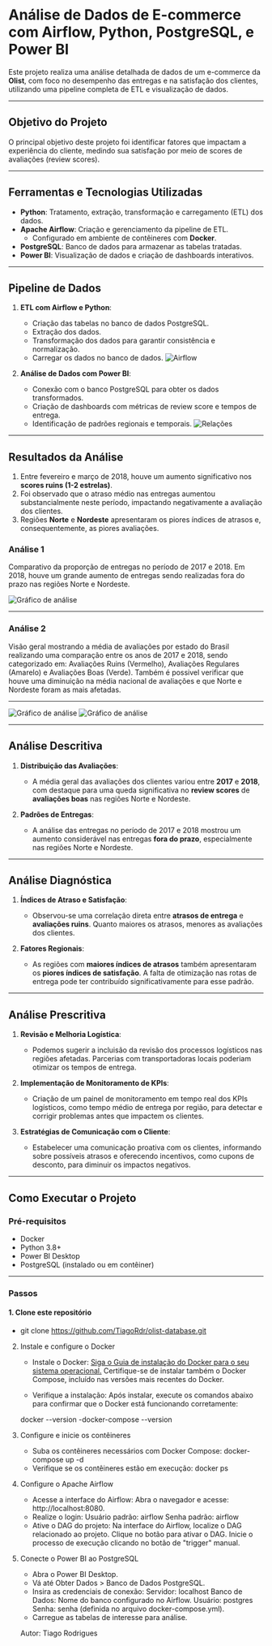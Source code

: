 # Análise de Dados de E-commerce com Airflow, Python, PostgreSQL, e Power BI

Este projeto realiza uma análise detalhada de dados de um e-commerce da **Olist**, com foco no desempenho das entregas e na satisfação dos clientes, utilizando uma pipeline completa de ETL e visualização de dados.

---

## Objetivo do Projeto

O principal objetivo deste projeto foi identificar fatores que impactam a experiência do cliente, medindo sua satisfação por meio de scores de avaliações (review scores).

---

## Ferramentas e Tecnologias Utilizadas

- **Python**: Tratamento, extração, transformação e carregamento (ETL) dos dados.  
- **Apache Airflow**: Criação e gerenciamento da pipeline de ETL.
  - Configurado em ambiente de contêineres com **Docker**.
- **PostgreSQL**: Banco de dados para armazenar as tabelas tratadas.
- **Power BI**: Visualização de dados e criação de dashboards interativos.

---

## Pipeline de Dados

1. **ETL com Airflow e Python**:
   - Criação das tabelas no banco de dados PostgreSQL.
   - Extração dos dados.
   - Transformação dos dados para garantir consistência e normalização.
   - Carregar os dados no banco de dados.
![Airflow](images/airflow.png)

2. **Análise de Dados com Power BI**:
   - Conexão com o banco PostgreSQL para obter os dados transformados.
   - Criação de dashboards com métricas de review score e tempos de entrega.
   - Identificação de padrões regionais e temporais.
![Relações](images/relacoes.png)

---

## Resultados da Análise

1. Entre fevereiro e março de 2018, houve um aumento significativo nos **scores ruins (1-2 estrelas)**.
2. Foi observado que o atraso médio nas entregas aumentou substancialmente neste período, impactando negativamente a avaliação dos clientes.
3. Regiões **Norte** e **Nordeste** apresentaram os piores índices de atrasos e, consequentemente, as piores avaliações.

### Análise 1 
Comparativo da proporção de entregas no período de 2017 e 2018. Em 2018, houve um grande aumento de entregas sendo realizadas fora do prazo nas regiões Norte e Nordeste.

![Gráfico de análise](https://github.com/TiagoRdr/olist-database/blob/main/images/2017_2018_entregas_regiao.png)

---

### Análise 2
Visão geral mostrando a média de avaliações por estado do Brasil realizando uma comparação entre os anos de 2017 e 2018, sendo categorizado em: Avaliações Ruins (Vermelho), Avaliações Regulares (Amarelo) e Avaliações Boas (Verde). Também é possivel verificar que houve uma diminuição na média nacional de avaliações e que Norte e Nordeste foram as mais afetadas.

---

![Gráfico de análise](images/2017_geral.png) ![Gráfico de análise](images/2018_geral.png)

---

## Análise Descritiva

1. **Distribuição das Avaliações**:
   - A média geral das avaliações dos clientes variou entre **2017** e **2018**, com destaque para uma queda significativa no **review scores** de **avaliações boas** nas regiões Norte e Nordeste.
   
2. **Padrões de Entregas**:
   - A análise das entregas no período de 2017 e 2018 mostrou um aumento considerável nas entregas **fora do prazo**, especialmente nas regiões Norte e Nordeste.

---

## Análise Diagnóstica

1. **Índices de Atraso e Satisfação**:
   - Observou-se uma correlação direta entre **atrasos de entrega** e **avaliações ruins**. Quanto maiores os atrasos, menores as avaliações dos clientes.

2. **Fatores Regionais**:
   - As regiões com **maiores índices de atrasos** também apresentaram os **piores índices de satisfação**. A falta de otimização nas rotas de entrega pode ter contribuído significativamente para esse padrão.

---

## Análise Prescritiva

1. **Revisão e Melhoria Logística**:
   - Podemos sugerir a incluisão da revisão dos processos logísticos nas regiões afetadas. Parcerias com transportadoras locais poderiam otimizar os tempos de entrega.
   
2. **Implementação de Monitoramento de KPIs**:
   - Criação de um painel de monitoramento em tempo real dos KPIs logísticos, como tempo médio de entrega por região, para detectar e corrigir problemas antes que impactem os clientes.

3. **Estratégias de Comunicação com o Cliente**:
   - Estabelecer uma comunicação proativa com os clientes, informando sobre possíveis atrasos e oferecendo incentivos, como cupons de desconto, para diminuir os impactos negativos.

---

## Como Executar o Projeto

### Pré-requisitos
- Docker
- Python 3.8+
- Power BI Desktop
- PostgreSQL (instalado ou em contêiner)

---

### Passos

#### 1. Clone este repositório
   - git clone https://github.com/TiagoRdr/olist-database.git

2. Instale e configure o Docker
    - Instale o Docker:
        [Siga o Guia de instalação do Docker para o seu sistema operacional.](https://www.docker.com/products/docker-desktop/)
        Certifique-se de instalar também o Docker Compose, incluído nas versões mais recentes do Docker.

    - Verifique a instalação: Após instalar, execute os comandos abaixo para confirmar que o Docker está funcionando corretamente:

    docker --version
    -docker-compose --version

3. Configure e inicie os contêineres
    - Suba os contêineres necessários com Docker Compose: docker-compose up -d
    - Verifique se os contêineres estão em execução: docker ps

4. Configure o Apache Airflow
    - Acesse a interface do Airflow:
        Abra o navegador e acesse: http://localhost:8080.
    - Realize o login:
        Usuário padrão: airflow
        Senha padrão: airflow
    - Ative o DAG do projeto:
        Na interface do Airflow, localize o DAG relacionado ao projeto.
        Clique no botão para ativar o DAG.
        Inicie o processo de execução clicando no botão de "trigger" manual.

5. Conecte o Power BI ao PostgreSQL
    - Abra o Power BI Desktop.
    - Vá até Obter Dados > Banco de Dados PostgreSQL.
    - Insira as credenciais de conexão:
        Servidor: localhost
        Banco de Dados: Nome do banco configurado no Airflow.
        Usuário: postgres
        Senha: senha (definida no arquivo docker-compose.yml).
    - Carregue as tabelas de interesse para análise.

   Autor: Tiago Rodrigues
